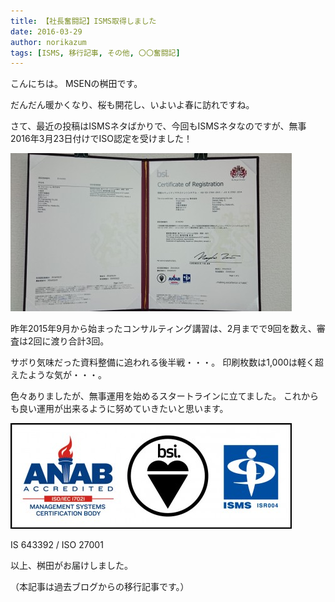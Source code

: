 ```yaml
---
title: 【社長奮闘記】ISMS取得しました
date: 2016-03-29
author: norikazum
tags: [ISMS, 移行記事, その他, 〇〇奮闘記]
---
```


こんにちは。
MSENの桝田です。
 
だんだん暖かくなり、桜も開花し、いよいよ春に訪れですね。
 
さて、最近の投稿はISMSネタばかりで、今回もISMSネタなのですが、無事2016年3月23日付けでISO認定を受けました！

![](images/isms-certified-1.jpg)

昨年2015年9月から始まったコンサルティング講習は、2月までで9回を数え、審査は2回に渡り合計3回。
 
サボり気味だった資料整備に追われる後半戦・・・。
印刷枚数は1,000は軽く超えたような気が・・・。
 
色々ありましたが、無事運用を始めるスタートラインに立てました。
これからも良い運用が出来るように努めていきたいと思います。

![](images/isms-certified-2.jpg)

IS 643392 / ISO 27001
 
以上、桝田がお届けしました。

（本記事は過去ブログからの移行記事です。）
